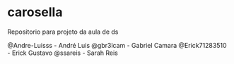 # carosella

Repositorio para projeto da aula de ds

@Andre-Luisss - André Luis
@gbr3lcam - Gabriel Camara
@Erick71283510 - Erick Gustavo
@ssareis - Sarah Reis
